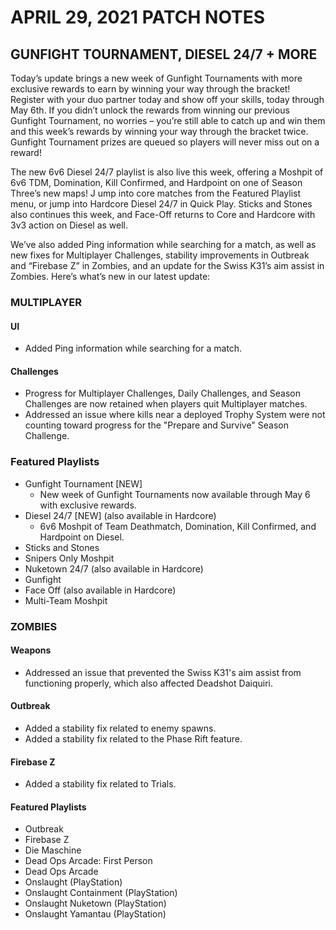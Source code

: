 # APRIL 29, 2021 PATCH NOTES

## GUNFIGHT TOURNAMENT, DIESEL 24/7 + MORE
Today’s update brings a new week of Gunfight Tournaments with more exclusive rewards to earn by winning your way through the bracket! Register with your duo partner
today and show off your skills, today through May 6th. If you didn’t unlock the rewards from winning our previous Gunfight Tournament, no worries – you’re still able 
to catch up and win them and this week’s rewards by winning your way through the bracket twice. Gunfight Tournament prizes are queued so players will never miss out 
on a reward!

The new 6v6 Diesel 24/7 playlist is also live this week, offering a Moshpit of 6v6 TDM, Domination, Kill Confirmed, and Hardpoint on one of Season Three’s new maps! J
ump into core matches from the Featured Playlist menu, or jump into Hardcore Diesel 24/7 in Quick Play. Sticks and Stones also continues this week, and Face-Off returns 
to Core and Hardcore with 3v3 action on Diesel as well.

We’ve also added Ping information while searching for a match, as well as new fixes for Multiplayer Challenges, stability improvements in Outbreak and “Firebase Z” 
in Zombies, and an update for the Swiss K31’s aim assist in Zombies. Here’s what’s new in our latest update:

### MULTIPLAYER
#### UI
- Added Ping information while searching for a match.

#### Challenges
- Progress for Multiplayer Challenges, Daily Challenges, and Season Challenges are now retained when players quit Multiplayer matches.
- Addressed an issue where kills near a deployed Trophy System were not counting toward progress for the "Prepare and Survive" Season Challenge.
 
### Featured Playlists
- Gunfight Tournament [NEW]
  - New week of Gunfight Tournaments now available through May 6 with exclusive rewards.
- Diesel 24/7 [NEW] (also available in Hardcore)
  - 6v6 Moshpit of Team Deathmatch, Domination, Kill Confirmed, and Hardpoint on Diesel.
- Sticks and Stones
- Snipers Only Moshpit
- Nuketown 24/7 (also available in Hardcore)
- Gunfight
- Face Off (also available in Hardcore)
- Multi-Team Moshpit

### ZOMBIES
#### Weapons
- Addressed an issue that prevented the Swiss K31's aim assist from functioning properly, which also affected Deadshot Daiquiri.

#### Outbreak
- Added a stability fix related to enemy spawns.
- Added a stability fix related to the Phase Rift feature.
 
#### Firebase Z
- Added a stability fix related to Trials.

#### Featured Playlists
- Outbreak
- Firebase Z
- Die Maschine
- Dead Ops Arcade: First Person
- Dead Ops Arcade
- Onslaught (PlayStation)
- Onslaught Containment (PlayStation)
- Onslaught Nuketown (PlayStation)
- Onslaught Yamantau (PlayStation)

